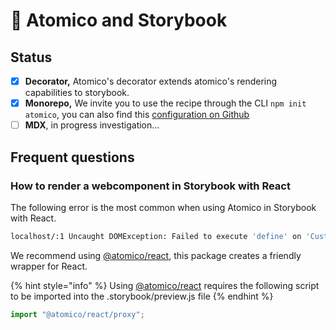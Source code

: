 # 📖 Atomico and Storybook

## Status

* [x] **Decorator,** Atomico's decorator extends atomico's rendering capabilities to storybook.
* [x] **Monorepo,** We invite you to use the recipe through the CLI `npm init atomico`, you can also find this [configuration on Github](https://github.com/atomicojs/base/tree/storybook-monorepo)
* [ ] **MDX**, in progress investigation...

## Frequent questions

### How to render a webcomponent in Storybook with React

The following error is the most common when using Atomico in Storybook with React.

```bash
localhost/:1 Uncaught DOMException: Failed to execute 'define' on 'CustomElementRegistry': this constructor has already been used with this registry
```

We recommend using [@atomico/react](../packages/atomico-react.md), this package creates a friendly wrapper for React.

{% hint style="info" %}
Using [@atomico/react](../packages/atomico-react.md) requires the following script to be imported into the .storybook/preview.js file
{% endhint %}

```javascript
import "@atomico/react/proxy";
```
